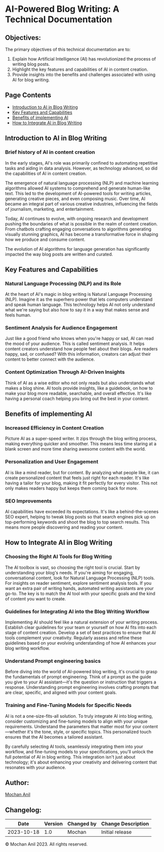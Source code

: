 # AI-Powered Blog Writing: A Technical Documentation

## Objectives:

The primary objectives of this technical documentation are to:

1. Explain how Artificial Intelligence (AI) has revolutionized the process of writing blog posts.
2. Highlight the key features and capabilities of AI in content creation.
3. Provide insights into the benefits and challenges associated with using AI for blog writing.

## Page Contents

- [Introduction to AI in Blog Writing](#introduction-to-ai-in-blog-writing)
- [Key Features and Capabilities](#key-features-and-capabilities)
- [Benefits of implementing AI](#Benefits-of-implementing-AI)
- [How to Integrate AI in Blog Writing](#how-to-integrate-ai-in-blog-writing)

## Introduction to AI in Blog Writing

### Brief history of AI in content creation

In the early stages, AI's role was primarily confined to automating repetitive tasks and aiding in data analysis. However, as technology advanced, so did the capabilities of AI in content creation. 

The emergence of natural language processing (NLP) and machine learning algorithms allowed AI systems to comprehend and generate human-like text. This led to the development of AI-powered tools for writing articles, generating creative pieces, and even composing music. Over time, AI became an integral part of various creative industries, influencing the fields of journalism, marketing, and entertainment. 

Today, AI continues to evolve, with ongoing research and development pushing the boundaries of what is possible in the realm of content creation. From chatbots crafting engaging conversations to algorithms generating visually stunning graphics, AI has become a transformative force in shaping how we produce and consume content.

The evolution of AI algorithms for language generation has significantly impacted the way blog posts are written and curated.

## Key Features and Capabilities

### Natural Language Processing (NLP) and its Role
At the heart of AI's magic in blog writing is Natural Language Processing (NLP). Imagine it as the superhero power that lets computers understand and speak human language. This technology helps AI not only understand what we're saying but also how to say it in a way that makes sense and feels human.

### Sentiment Analysis for Audience Engagement
Just like a good friend who knows when you're happy or sad, AI can read the mood of your audience. This is called sentiment analysis. It helps content creators understand how people feel about their blogs. Are readers happy, sad, or confused? With this information, creators can adjust their content to better connect with the audience.

### Content Optimization Through AI-Driven Insights
Think of AI as a wise editor who not only reads but also understands what makes a blog shine. AI tools provide insights, like a guidebook, on how to make your blog more readable, searchable, and overall effective. It's like having a personal coach helping you bring out the best in your content.

## Benefits of implementing AI

### Increased Efficiency in Content Creation
Picture AI as a super-speed writer. It zips through the blog writing process, making everything quicker and smoother. This means less time staring at a blank screen and more time sharing awesome content with the world.

### Personalization and User Engagement
AI is like a mind reader, but for content. By analyzing what people like, it can create personalized content that feels just right for each reader. It's like having a tailor for your blog, making it fit perfectly for every visitor. This not only makes readers happy but keeps them coming back for more.

### SEO Improvements
AI capabilities have exceeded its expectations. It's like a behind-the-scenes SEO expert, helping to tweak blog posts so that search engines pick up on top-performing keywords and shoot the blog to top search results. This means more people discovering and reading your content.

## How to Integrate AI in Blog Writing

### Choosing the Right AI Tools for Blog Writing

The AI toolbox is vast, so choosing the right tool is crucial. Start by understanding your blog's needs. If you're aiming for engaging, conversational content, look for Natural Language Processing (NLP) tools. For insights on reader sentiment, explore sentiment analysis tools. If you want an extra pair of writing hands, automated writing assistants are your go-to. The key is to match the AI tool with your specific goals and the kind of content you want to create.

### Guidelines for Integrating AI into the Blog Writing Workflow

Implementing AI should feel like a natural extension of your writing process. Establish clear guidelines for your team or yourself on how AI fits into each stage of content creation. Develop a set of best practices to ensure that AI tools complement your creativity. Regularly assess and refine these guidelines based on your evolving understanding of how AI enhances your blog writing workflow.

### Understand Prompt engineering basics

Before diving into the world of AI-powered blog writing, it's crucial to grasp the fundamentals of prompt engineering. Think of a prompt as the guide you give to your AI assistant—it's the question or instruction that triggers a response. Understanding prompt engineering involves crafting prompts that are clear, specific, and aligned with your content goals.

### Training and Fine-Tuning Models for Specific Needs

AI is not a one-size-fits-all solution. To truly integrate AI into blog writing, consider customizing and fine-tuning models to align with your unique requirements. Understand the parameters that matter most for your content—whether it's the tone, style, or specific topics. This personalized touch ensures that the AI becomes a tailored assistant.

By carefully selecting AI tools, seamlessly integrating them into your workflow, and fine-tuning models to your specifications, you'll unlock the full potential of AI in blog writing. This integration isn't just about technology; it's about enhancing your creativity and delivering content that resonates with your audience.


## Author:

[Mochan Anil](https://www.linkedin.com/in/mochan-anil/) 


## Changelog:

| Date |	Version|	Changed by | Change Description |
| ---- | ---- | ---- | ---- |
| 2023-10-18 | 1.0 | Mochan | Initial release |


© Mochan Anil 2023. All rights reserved.
